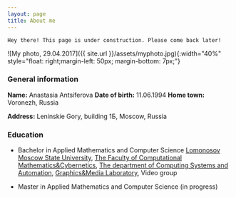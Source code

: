 ```yaml
---
layout: page
title: About me
---
```


``Hey there! This page is under construction. Please come back later!``

![My photo, 29.04.2017]({{ site.url }}/assets/myphoto.jpg){:width="40%" style="float: right;margin-left: 50px; margin-bottom: 7px;"}
### General information
**Name:** Anastasia Antsiferova
**Date of birth:** 11.06.1994
**Home town:** Voronezh, Russia

**Address:** Leninskie Gory, building 1Б, Moscow, Russia
### Education
* Bachelor in Applied Mathematics and Computer Science [Lomonosov Moscow State University][MSU], [The Faculty of Computational Mathematics&Cybernetics][CS MSU], [The department of Computing Systems and Automation][ASVK], [Graphics&Media Laboratory][GML], Video group
* Master in Applied Mathematics and Computer Science (in progress)

   [MSU]: https://www.msu.ru/en/
   [CS MSU]: https://cs.msu.ru/en
   [ASVK]: https://cs.msu.ru/en/departments/asvk
   [GML]: https://graphics.cs.msu.ru/en
   [COMPRESSION]: http://compression.ru/index_en.htm
   [FACEBOOK]: https://www.facebook.com/anastasia.antsiferova
   [VK]: https://vk.com/keep_talking
   [VK_group]: https://vk.com/keep__talking
